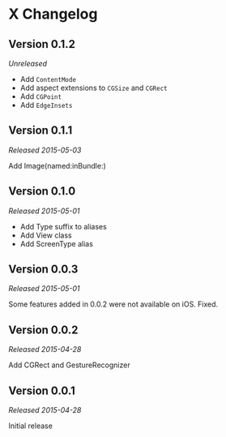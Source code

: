 # X Changelog

## Version 0.1.2
*Unreleased*

* Add `ContentMode`
* Add aspect extensions to `CGSize` and `CGRect`
* Add `CGPoint`
* Add `EdgeInsets`


## Version 0.1.1
*Released 2015-05-03*

Add Image(named:inBundle:)


## Version 0.1.0
*Released 2015-05-01*

* Add Type suffix to aliases
* Add View class
* Add ScreenType alias


## Version 0.0.3
*Released 2015-05-01*

Some features added in 0.0.2 were not available on iOS. Fixed.


## Version 0.0.2
*Released 2015-04-28*

Add CGRect and GestureRecognizer


## Version 0.0.1
*Released 2015-04-28*

Initial release
